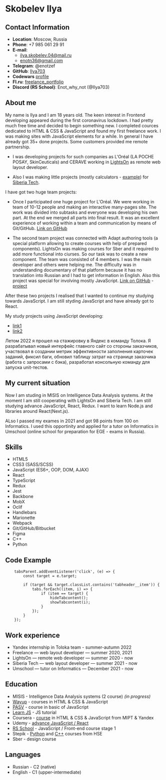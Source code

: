 # **Skobelev Ilya**

## **Contact Information**

* **Location**: Moscow, Russia
* **Phone**: +7 985 061 29 91
* **E-mail**: 
    * ilya.skobelev.04@mail.ru
    * enotn36@gmail.com
* **Telegram**: @enotzef
* **GitHub**: [Ilya703](https://github.com/Ilya703)
* **Codewars** [profile](https://www.codewars.com/users/Ilya703)
* **Fl.ru**: [freelance_portfolio](https://www.fl.ru/users/ilyaskobelev04/portfolio/#/)
* **Discord (RS School)**: Enot_why_not (@Ilya703)

## **About me**

My name is Ilya and I am 18 years old. The keen interest in Frontend developing appeared during the first coronavirus lockdown. I had pretty much free time and decided to begin something new. I completed cources dedicated to HTML & CSS & JavaScript and found my first freelance work. I was making sites with JavaScript elements for a while. In general I have already got 35+ done projects. Some customers provided me remote partnership. 

* I was developing projects for such companies as L'Oréal (LA POCHE POSAY, SkinCeuticals) and CERAVE working in [LightsOn](https://lights-on.pro/) as remote web layout developer. 

* Also I was making little projects (mostly calculators - [example](https://ilya703.github.io/Calculator-Dollar/)) for [Siberia Tech](https://siberia-tech.ru/). 

I have got two huge team projects:

* Once I participated one huge project for L'Oréal. We were working in team of 10-12 people and making an interactive many-pages site. The work was divided into subtasks and everyone was developing his own part. At the end we merged all parts into final result. It was an excellent experience of working within a team and communication by means of Git/GitHub. [Link on GitHub](https://github.com/vonLiebermann/Tender)

* The second team project was connected with Adapt authoring tools (a special platform allowing to create courses with help of prepared components). LightsOn was making courses for Sber and it required to add more functional into ciurses. So our task was to create a new component. The team was consisted of 4 members. I was the main developer and others were helping me. The difficulty was in understanding documentary of that platform because it has no translation into Russian and I had to get information in English. Also this project was special for involving mostly JavaScript. [Link on GitHub](https://github.com/Ilya703/adapt-game) - [project](https://ilya703.github.io/Game)

After these two projects I realised that I wanted to continue my studying towards JavaScript. I am still styding JavaScript and have already got to React. 

My study projects using JavaScript developing: 

* [link1](https://github.com/Ilya703/Food-site)
* [link2](https://ilya703.github.io/Education-project-2/)

Летом 2022 я прошел на стажировку в Яндекс в команду Толока. Я разрабатывал новый интерфейс главного сайт со стороны заказчиков, участвовал в создании метрик эффективности заполнения карточек заданий, фиксил баги, обновил таблицу затрат на странице заказчика (работа с запросами с бэка), разработал консольную команду для запуска unit-тестов. 

## **My current situation**

Now I am studing in MISIS on Intelligence Data Analysis systems. At the moment I am still cooperating with LightsOn and Siberia Tech. I am still studying advance JavaScript, React, Redux. I want to learn Node.js and libraries around React(Next.js).

ALso I passed my exames in 2021 and got 98 points from 100 on Informatics. I used this opportinity and applied for a tutor on Informatics in Umschool (online school for preparation for EGE - exams in Russia).

## **Skills**

* HTML5
* CSS3 (SASS/SCSS)
* JavaScript (ES6+, OOP, DOM, AJAX)
* React
* TypeScript
* Redux
* Jest
* Backbone
* MobX
* Oclif
* Handlebars
* Marionette
* Webpack
* Git/GitHub/Bitbucket
* Figma
* C++
* Python  

## **Code Example**

```
    tabsParent.addEventListener('click', (e) => {
        const target = e.target;

        if (target && target.classList.contains('tabheader__item')) {
            tabs.forEach((item, i) => {
                if (item == target) {
                    hideTabcontent();
                    showTabcontent(i);
                }
            });
        }
    });
```

## **Work experience**

* Yandex internship in Toloka team - summer-autumn 2022
* Freelance  —  web layout developer  —  summer 2020, 2021
* LightsOn  —  remote web developer  —  summer 2020 - now
* Siberia Tech  —  web layout developer  —  summer 2021 - now
* Umschool  —  tutor on Informatics  —  December 2021 - now

## **Education**

* MISIS - Intelligence Data Analysis systems (2 course) *(in progress)*
* [Wayup](https://wayup.in/) - courses in HTML & CSS & JavaScript
* [PASV](https://www.pasv.us/) - course in basic of JavaScript
* [Learn JS](https://javascript.info) - JS tutorial
* Coursera - [course](https://www.coursera.org/specializations/razrabotka-interfeysov) in HTML & CSS & JavaScript from MIPT & Yandex
* Udemy - [advance JavaScript / React](https://www.udemy.com/course/javascript_full/)
* [RS School](https://rs.school/) - JavaScript / Front-end course stage 1
* Stepik - [Python](https://stepik.org/course/67/syllabus) and [C++](https://stepik.org/course/363/syllabus) courses from HSE
* Sber - design course

## **Languages**

* Russian - C2 (native)
* English - C1 (upper-intermediate)
